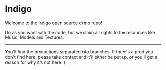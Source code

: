 Indigo
====================

Welcome to the Indigo open source demo repo!

Do as you want with the code, but we claim all rights to the resources like Music, Models and Textures.

---

You'll find the productions separated into branches. If there's a prod you don't find here, please take contact and it'll either be put up, or you'll get a reason for why it's not here :)

